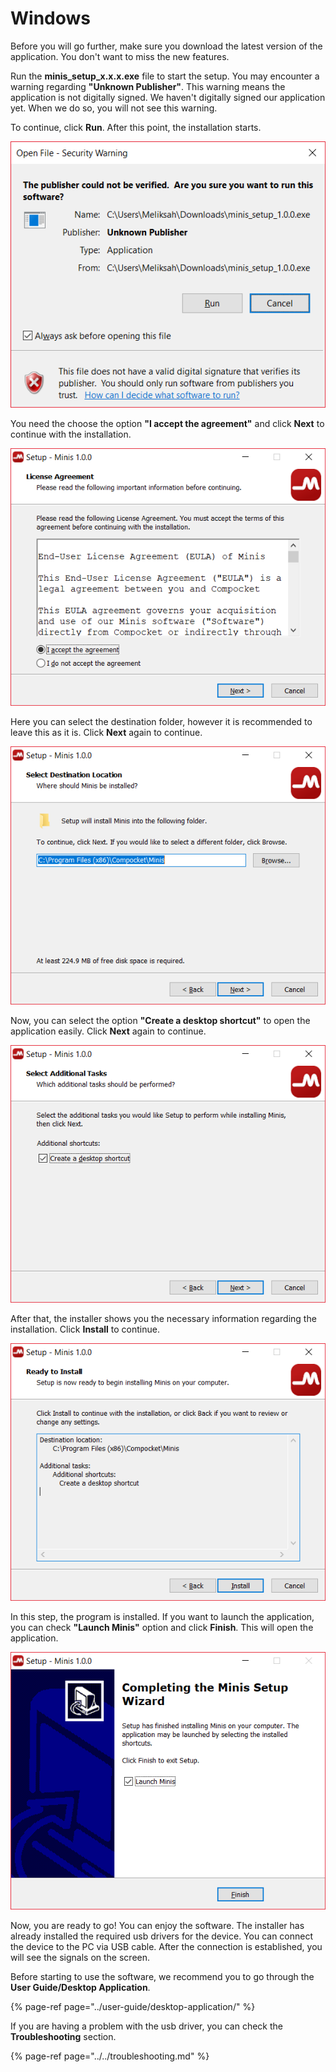 # Windows

Before you will go further, make sure you download the latest version of the application. You don't want to miss the new features.

Run the **minis\_setup\_x.x.x.exe** file to start the setup. You may encounter a warning regarding **"Unknown Publisher"**. This warning means the application is not digitally signed. We haven't digitally signed our application yet. When we do so, you will not see this warning.

To continue, click **Run**. After this point, the installation starts.

![](../../../.gitbook/assets/image%20%2834%29.png)

You need the choose the option **"I accept the agreement"** and click **Next** to continue with the installation.

![](../../../.gitbook/assets/image%20%2855%29.png)

Here you can select the destination folder, however it is recommended to leave this as it is. Click **Next** again to continue.

![](../../../.gitbook/assets/image%20%2832%29.png)

Now, you can select the option **"Create a desktop shortcut"** to open the application easily. Click **Next** again to continue.

![](../../../.gitbook/assets/image%20%289%29.png)

After that, the installer shows you the necessary information regarding the installation. Click **Install** to continue.

![](../../../.gitbook/assets/image%20%2827%29.png)

In this step, the program is installed. If you want to launch the application, you can check **"Launch Minis"** option and click **Finish**. This will open the application.

![](../../../.gitbook/assets/image%20%2812%29.png)

Now, you are ready to go! You can enjoy the software. The installer has already installed the required usb drivers for the device. You can connect the device to the PC via USB cable. After the connection is established, you will see the signals on the screen.

Before starting to use the software, we recommend you to go through the **User Guide/Desktop Application**.

{% page-ref page="../user-guide/desktop-application/" %}

If you are having a problem with the usb driver, you can check the **Troubleshooting** section.

{% page-ref page="../../troubleshooting.md" %}

